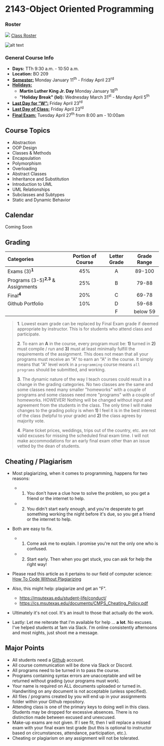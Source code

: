 # 2143-Object Oriented Programming

### Roster
![](https://d3vv6lp55qjaqc.cloudfront.net/items/220B0V0H3c041K2p251Z/google-sheets-16.png?X-CloudApp-Visitor-Id=1094421) [Class Roster](https://docs.google.com/spreadsheets/d/1ze4P6yJUVEn5Y1wZLXW2LwMjW1EbyMlC1t6ldwFu_0A/edit?usp=sharing)


![alt text](tiyell.jpg)



### General Course Info
- __Days:__ TTh 9:30 a.m. - 10:50 a.m. 
- __Location:__ BO 209
- [__Semester:__](https://msutexas.edu/registrar/_assets/files/pdfs/acadcal2021.pdf) Monday January 11<sup>th</sup> - Friday April 23<sup>rd</sup>
- [__Holidays:__](https://msutexas.edu/registrar/_assets/files/pdfs/acadcal2021.pdf)
  - __Martin Luther King Jr. Day__ Monday January 18<sup>th</sup>
  - __"Holiday Break" (lol):__ Wednesday March 31<sup>st</sup> - Monday April 5<sup>th</sup> 
- [__Last Day for “W”:__](https://msutexas.edu/registrar/_assets/files/pdfs/acadcal2021.pdf)  Friday April 23<sup>rd</sup>
- [__Last Day of Class:__](https://msutexas.edu/registrar/_assets/files/pdfs/acadcal2021.pdf) Friday April 23<sup>rd</sup>
- [__Final Exam:__](https://msutexas.edu/registrar/_assets/files/pdfs/spring20finals.pdf) Tuesday April 27<sup>th</sup> from 8:00 am - 10:00am

## Course Topics

- Abstraction
- OOP Design
- Classes & Methods
- Encapsulation
- Polymorphism
- Overloading
- Abstract Classes
- Inheritance and Substitution
- Introduction to UML
- UML Relationships 
- Subclasses and Subtypes
- Static and Dynamic Behavior

## Calendar

Coming Soon

## Grading

| Categories                                         | Portion of Course | Letter Grade | Grade Range |
| :------------------------------------------------- | :---------------: | :----------: | :---------: |
| Exams (3)<sup>**1**</sup>                          |        45%        |      A       |   89-100    |
| Programs (3-5)<sup>**2**,**3**</sup> & Assignments |        25%        |      B       |    79-88    |
| Final<sup>**4**</sup>                              |        20%        |      C       |    69-78    |
| Github Portfolio                                   |        10%        |      D       |    59-68    |
|                                                    |                   |      F       |  below 59   |


>**1**. Lowest exam grade can be replaced by Final Exam grade if deemed appropriate by instructor. This is for students who attend class and participate.
>
>**2**. To earn an **A** in the course, every program must be: **1)** turned in **2)** must compile / run and **3)** must at least minimally fulfill the requirements of the assignment. This does not mean that all your programs must receive an "A" to earn an "A" in the course. It simply means that "A" level work in a `programming` course means `all programs` should be submitted, and working. 
>
>**3**. The dynamic nature of the way I teach courses could result in a change in the grading categories. No two classes are the same and some classes need many smaller "homeworks" with a couple of programs and some classes need more "programs" with a couple of homeworks. HOWEVER! Nothing will be changed without input and agreement from the students in the class. The only time I will make changes to the grading policy is when **1)** I feel it is in the best interest of the class (helpful to your grade) and **2)** the class agrees by majority vote.
>
>**4**. Plane ticket prices, weddings, trips out of the country, etc. are not valid excuses for missing the scheduled final exam time. I will not make accommodations for an early final exam other than an issue vetted by the dean of students. 


## Cheating / Plagiarism

- Most plagiarizing, when it comes to programming, happens for two reasons:
  - 1) You don't have a clue how to solve the problem, so you get a friend or the internet to help.
  - 2) You didn't start early enough, and you're desperate to get something working the night before it's due, so you get a friend or the internet to help. 
- Both are easy to fix. 
  - 1) Come ask me to explain. I promise you're not the only one who is confused. 
  - 2) Start early. Then when you get stuck, you can ask for help the right way!

- Please read this article as it pertains to our field of computer science: [How To Code Without Plagiarizing](https://www.itbriefcase.net/how-to-code-without-plagiarizing)
- Also, this might help: plagiarize and get an "F".  
  - https://msutexas.edu/student-life/conduct/
  - https://cs.msutexas.edu/documents/CMPS_Cheating_Policy.pdf
- Ultimately it's not cool. It's an insult to those that actually do the work. 
- Lastly: Let me reiterate that I'm available for help ... **a lot**. No excuses. I've helped students at 1am via Slack. I'm online consistently afternoons and most nights, just shoot me a message.   

## Major Points

- All students need a [Github](http://github.com) account.
- All course communication will be done via Slack or Discord.
- All programs need to be turned in to pass the course.
- Programs containing syntax errors are unacceptable and will be returned without grading (your programs must work).
- Your name is required on ALL documents uploaded or turned in. Handwriting on any document is not acceptable (unless specified).
- All files / programs created by you will end up in your assignments folder within your Github repository. 
- Attending class is one of the primary keys to doing well in this class. Students may be dropped for excessive absences. There is no distinction made between excused and unexcused.
- Make-up exams are not given. If I see fit, then I will replace a missed exam with your final exam test grade (but this is optional to instructor based on circumstances, attendance, participation, etc.).
- Cheating or plagiarism on any assignment will not be tolerated.


